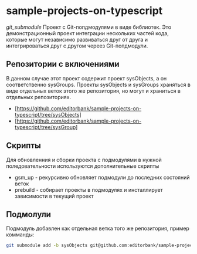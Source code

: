 # sample-projects-on-typescript
_git_submodule_
Проект с Git-попдмодулями в виде библиотек. Это демонстрационный проект интеграции нескольких частей кода,
которые могут независимо развиваться друг от друга и интегрироваться друг с другом череез Git-попдмодули.

## Репозитории с включениями
В данном случае этот проект содержит проект sysObjects, а он соответственно sysGroups. Проекты sysObjects 
и sysGroups храняться в виде отдельных веток этого же репозитория, но могут и храниться в отдельных репозиториях.
* [https://github.com/editorbank/sample-projects-on-typescript/tree/sysObjects]
* [https://github.com/editorbank/sample-projects-on-typescript/tree/sysGroup]

## Скрипты
Для обновленния и сборки проекта с подмодулями в нужной поледовательности используются дополнительные скрипты
* gsm_up - рекурсивно обновляет подмодули до последних состояний веток 
* prebuild - собирает проекты в подмодулях и инсталлирует зависимости в текущий проект


## Подмолули
Подмодуль добавлен как отдельная ветка того же репозитория, пример комманды:
```bash
git submodule add -b sysObjects git@github.com:editorbank/sample-projects-on-typescript.git sysObjects
```
